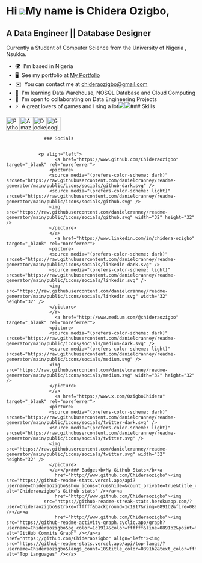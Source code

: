 Hi ![](https://user-images.githubusercontent.com/18350557/176309783-0785949b-9127-417c-8b55-ab5a4333674e.gif)My name is Chidera Ozigbo,
=======================================================================================================================================

A Data Engineer || Database Designer
------------------------------------

Currently a Student of Computer Science from the University of Nigeria , Nsukka.

*   🌍  I'm based in Nigeria
*   🖥️  See my portfolio at [My Portfolio](http://github.com/Chideraozigbo)
*   ✉️  You can contact me at [chideraozigbo@gmail.com](mailto:chideraozigbo@gmail.com)
*   🧠  I'm learning Data Warehouse, NOSQL Database and Cloud Computing
*   🤝  I'm open to collaborating on Data Engineering Projects
*   ⚡  A great lovers of games and I sing a lot<a href="https://www.github.com/Chideraozigbo" target="_blank" rel="noreferrer"><img
                  src="https://img.shields.io/github/followers/Chideraozigbo?logo=github&style=for-the-badge&color=0891b2&labelColor=1c1917" /></a><a href="https://www.x.com/OzigboChidera" target="_blank" rel="noreferrer"><img
                  src="https://img.shields.io/twitter/follow/OzigboChidera?logo=twitter&style=for-the-badge&color=0891b2&labelColor=1c1917"
                /></a>### Skills 
<p align="left">
<a href="https://www.python.org/" target="_blank" rel="noreferrer"><img src="https://raw.githubusercontent.com/danielcranney/readme-generator/main/public/icons/skills/python-colored.svg" width="36" height="36" alt="Python" /></a><a href="https://aws.amazon.com" target="_blank" rel="noreferrer"><img src="https://raw.githubusercontent.com/danielcranney/readme-generator/main/public/icons/skills/aws-colored.svg" width="36" height="36" alt="Amazon Web Services" /></a><a href="https://www.docker.com/" target="_blank" rel="noreferrer"><img src="https://raw.githubusercontent.com/danielcranney/readme-generator/main/public/icons/skills/docker-colored.svg" width="36" height="36" alt="Docker" /></a><a href="https://cloud.google.com/" target="_blank" rel="noreferrer"><img src="https://raw.githubusercontent.com/danielcranney/readme-generator/main/public/icons/skills/googlecloud-colored.svg" width="36" height="36" alt="Google Cloud" /></a>
                    </p>
                    
                  ### Socials
                  
                  
                <p align="left">
                      <a href="https://www.github.com/Chideraozigbo" target="_blank" rel="noreferrer">
                    <picture>
                    <source media="(prefers-color-scheme: dark)" srcset="https://raw.githubusercontent.com/danielcranney/readme-generator/main/public/icons/socials/github-dark.svg" />
                    <source media="(prefers-color-scheme: light)" srcset="https://raw.githubusercontent.com/danielcranney/readme-generator/main/public/icons/socials/github.svg" />
                    <img src="https://raw.githubusercontent.com/danielcranney/readme-generator/main/public/icons/socials/github.svg" width="32" height="32" />
                    </picture>
                    </a>
                      <a href="https://www.linkedin.com/in/chidera-ozigbo" target="_blank" rel="noreferrer">
                    <picture>
                    <source media="(prefers-color-scheme: dark)" srcset="https://raw.githubusercontent.com/danielcranney/readme-generator/main/public/icons/socials/linkedin-dark.svg" />
                    <source media="(prefers-color-scheme: light)" srcset="https://raw.githubusercontent.com/danielcranney/readme-generator/main/public/icons/socials/linkedin.svg" />
                    <img src="https://raw.githubusercontent.com/danielcranney/readme-generator/main/public/icons/socials/linkedin.svg" width="32" height="32" />
                    </picture>
                    </a>
                      <a href="http://www.medium.com/@chideraozigbo" target="_blank" rel="noreferrer">
                    <picture>
                    <source media="(prefers-color-scheme: dark)" srcset="https://raw.githubusercontent.com/danielcranney/readme-generator/main/public/icons/socials/medium-dark.svg" />
                    <source media="(prefers-color-scheme: light)" srcset="https://raw.githubusercontent.com/danielcranney/readme-generator/main/public/icons/socials/medium.svg" />
                    <img src="https://raw.githubusercontent.com/danielcranney/readme-generator/main/public/icons/socials/medium.svg" width="32" height="32" />
                    </picture>
                    </a>
                      <a href="https://www.x.com/OzigboChidera" target="_blank" rel="noreferrer">
                    <picture>
                    <source media="(prefers-color-scheme: dark)" srcset="https://raw.githubusercontent.com/danielcranney/readme-generator/main/public/icons/socials/twitter-dark.svg" />
                    <source media="(prefers-color-scheme: light)" srcset="https://raw.githubusercontent.com/danielcranney/readme-generator/main/public/icons/socials/twitter.svg" />
                    <img src="https://raw.githubusercontent.com/danielcranney/readme-generator/main/public/icons/socials/twitter.svg" width="32" height="32" />
                    </picture>
                    </a></p>### Badges<b>My GitHub Stats</b><a
                      href="http://www.github.com/Chideraozigbo"><img src="https://github-readme-stats.vercel.app/api?username=Chideraozigbo&show_icons=true&hide=&count_private=true&title_color=0891b2&text_color=ffffff&icon_color=0891b2&bg_color=1c1917&hide_border=true&show_icons=true" alt="Chideraozigbo's GitHub stats" /></a><a
                      href="http://www.github.com/Chideraozigbo"><img
                  src="https://github-readme-streak-stats.herokuapp.com/?user=Chideraozigbo&stroke=ffffff&background=1c1917&ring=0891b2&fire=0891b2&currStreakNum=ffffff&currStreakLabel=0891b2&sideNums=ffffff&sideLabels=ffffff&dates=ffffff&hide_border=true" /></a><a
                      href="http://www.github.com/Chideraozigbo"><img src="https://github-readme-activity-graph.cyclic.app/graph?username=Chideraozigbo&bg_color=1c1917&color=ffffff&line=0891b2&point=ffffff&area_color=1c1917&area=true&hide_border=true&custom_title=GitHub%20Commits%20Graph" alt="GitHub Commits Graph" /></a><a href="https://github.com/Chideraozigbo" align="left"><img src="https://github-readme-stats.vercel.app/api/top-langs/?username=Chideraozigbo&langs_count=10&title_color=0891b2&text_color=ffffff&icon_color=0891b2&bg_color=1c1917&hide_border=true&locale=en&custom_title=Top%20%Languages" alt="Top Languages" /></a>
